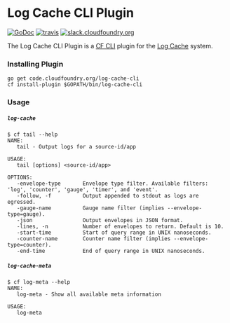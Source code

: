 Log Cache CLI Plugin
====================
[![GoDoc][go-doc-badge]][go-doc] [![travis][travis-badge]][travis] [![slack.cloudfoundry.org][slack-badge]][loggregator-slack]

The Log Cache CLI Plugin is a [CF CLI](cf-cli) plugin for the [Log
Cache](log-cache) system.

### Installing Plugin

```
go get code.cloudfoundry.org/log-cache-cli
cf install-plugin $GOPATH/bin/log-cache-cli
```

### Usage

##### `log-cache`

```
$ cf tail --help
NAME:
   tail - Output logs for a source-id/app

USAGE:
   tail [options] <source-id/app>

OPTIONS:
   -envelope-type       Envelope type filter. Available filters: 'log', 'counter', 'gauge', 'timer', and 'event'.
   -follow, -f          Output appended to stdout as logs are egressed.
   -gauge-name          Gauge name filter (implies --envelope-type=gauge).
   -json                Output envelopes in JSON format.
   -lines, -n           Number of envelopes to return. Default is 10.
   -start-time          Start of query range in UNIX nanoseconds.
   -counter-name        Counter name filter (implies --envelope-type=counter).
   -end-time            End of query range in UNIX nanoseconds.
```

##### `log-cache-meta`

```
$ cf log-meta --help
NAME:
   log-meta - Show all available meta information

USAGE:
   log-meta
```

[log-cache]: https://code.cloudfoundry.org/log-cache-release
[cf-cli]: https://code.cloudfoundry.org/cli

[slack-badge]:              https://slack.cloudfoundry.org/badge.svg
[loggregator-slack]:        https://cloudfoundry.slack.com/archives/loggregator
[go-doc-badge]:             https://godoc.org/code.cloudfoundry.org/log-cache-cli?status.svg
[go-doc]:                   https://godoc.org/code.cloudfoundry.org/log-cache-cli
[travis-badge]:             https://travis-ci.org/cloudfoundry/log-cache-cli.svg?branch=master
[travis]:                   https://travis-ci.org/cloudfoundry/log-cache-cli?branch=master
